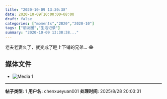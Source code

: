 ```yaml
---
title: "2020-10-09 13:30:38"
date: 2020-10-09T10:00:00+08:00
draft: false
categories: ["moments","2020","2020-10"]
tags: ["朋友圈","生活记录"]
summary: "2020-10-09 13:30:38..."
---
```


老夫老妻久了，就变成了睡上下铺的兄弟… 😂

## 媒体文件

- ![Media 1](/Moments/photos/2020-10-09/202010091330380.jpg)

---

**帖子类型:** 1
**用户名:** chenxueyuan001
**处理时间:** 2025/8/28 20:03:31